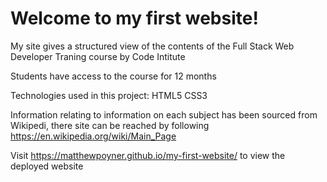 # Welcome to my first website!

My site gives a structured view of the contents of the Full Stack Web Developer
Traning course by Code Intitute

Students have access to the course for 12 months

Technologies used in this project:
HTML5
CSS3

Information relating to information on each subject has been sourced from Wikipedi, there site can be reached by following https://en.wikipedia.org/wiki/Main_Page

Visit https://matthewpoyner.github.io/my-first-website/ to view the deployed website
